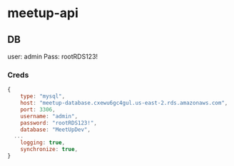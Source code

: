 # meetup-api

## DB
user: admin
Pass: rootRDS123!

### Creds 

```javascript
{
    type: "mysql",
    host: "meetup-database.cxewu6gc4gul.us-east-2.rds.amazonaws.com",
    port: 3306,
    username: "admin",
    password: "rootRDS123!",
    database: "MeetUpDev",
  ...
    logging: true,
    synchronize: true,
}
```



